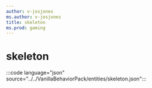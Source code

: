 ```yaml
---
author: v-josjones
ms.author: v-josjones
title: skeleton
ms.prod: gaming
---
```


# skeleton

:::code language="json" source="../../VanillaBehaviorPack/entities/skeleton.json":::
